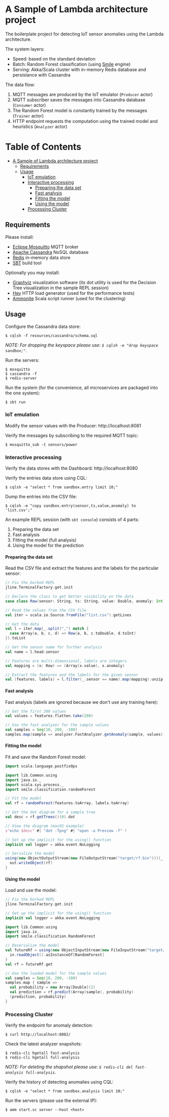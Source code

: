 # A Sample of Lambda architecture project

The boilerplate project for detecting IoT sensor anomalies using the Lambda architecture.

The system layers:

 - Speed: based on the standard deviation
 - Batch: Random Forest classification (using [Smile](https://haifengl.github.io/smile/) engine)
 - Serving: Akka/Scala cluster with in-memory Redis database and persistance with Cassandra

The data flow:

 1. MQTT messages are produced by the IoT emulator (`Producer` actor)
 2. MQTT subscriber saves the messages into Cassandra database (`Consumer` actor)
 3. The Random Forest model is constantly trained by the messages (`Trainer` actor)
 4. HTTP endpoint requests the computation using the trained model and heuristics (`Analyzer` actor)

# Table of Contents

* [A Sample of Lambda architecture project](#a-sample-of-lambda-architecture-project)
  * [Requirements](#requirements)
  * [Usage](#usage)
    * [IoT emulation](#iot-emulation)
    * [Interactive processing](#interactive-processing)
      * [Preparing the data set](#preparing-the-data-set)
      * [Fast analysis](#fast-analysis)
      * [Fitting the model](#fitting-the-model)
      * [Using the model](#using-the-model)
    * [Processing Cluster](#processing-cluster)

## Requirements

Please install:

 - [Eclipse Mosquitto](https://mosquitto.org/) MQTT broker
 - [Apache Cassandra](http://cassandra.apache.org/) NoSQL database
 - [Redis](https://redis.io/) in-memory data store
 - [SBT](http://www.scala-sbt.org/) build tool

Optionally you may install:

 - [Graphviz](http://www.graphviz.org/) visualization software (its dot utility is used for
 the Decision Tree visualization in the sample REPL session)
 - [Hey](https://github.com/rakyll/hey) HTTP load generator (used for the performance tests)
 - [Ammonite](http://ammonite.io/#ScalaScripts) Scala script runner (used for the clustering)

## Usage

Configure the Cassandra data store:

    $ cqlsh -f resources/cassandra/schema.sql

*NOTE: For dropping the keyspace please use: `$ cqlsh -e "drop keyspace sandbox;"`.*

Run the servers:

    $ mosquitto
    $ cassandra -f
    $ redis-server

Run the system (for the convenience, all microservices are packaged into the one system):

    $ sbt run

### IoT emulation

Modify the sensor values with the Producer: http://localhost:8081

Verify the messages by subscribing to the required MQTT topic:

    $ mosquitto_sub -t sensors/power

### Interactive processing

Verify the data stores with the Dashboard: http://localhost:8080

Verify the entries data store using CQL:

    $ cqlsh -e "select * from sandbox.entry limit 10;"

Dump the entries into the CSV file:

    $ cqlsh -e "copy sandbox.entry(sensor,ts,value,anomaly) to 'list.csv';"

An example REPL session (with `sbt console`) consists of 4 parts:

1. Preparing the data set
2. Fast analysis
3. Fitting the model (full analysis)
4. Using the model for the prediction

#### Preparing the data set

Read the CSV file and extract the features and the labels for the particular sensor:

```scala
// Fix the borked REPL
jline.TerminalFactory.get.init

// Declare the class to get better visibility on the data
case class Row(sensor: String, ts: String, value: Double, anomaly: Int)

// Read the values from the CSV file
val iter = scala.io.Source.fromFile("list.csv").getLines

// Get the data
val l = iter.map(_.split(",") match {
  case Array(a, b, c, d) => Row(a, b, c.toDouble, d.toInt)
}).toList

// Get the sensor name for further analysis
val name = l.head.sensor

// Features are multi-dimensional, labels are integers
val mapping = (x: Row) => (Array(x.value), x.anomaly)

// Extract the features and the labels for the given sensor
val (features, labels) = l.filter(_.sensor == name).map(mapping).unzip

```

#### Fast analysis

Fast analysis (labels are ignored because we don't use any training here):

```scala
// Get the first 200 values
val values = features.flatten.take(200)

// Use the fast analyzer for the sample values
val samples = Seq(10, 200, -100)
samples.map(sample => analyzer.FastAnalyzer.getAnomaly(sample, values))

```

#### Fitting the model

Fit and save the Random Forest model:

```scala
import scala.language.postfixOps

import lib.Common.using
import java.io._
import scala.sys.process._
import smile.classification.randomForest

// Fit the model
val rf = randomForest(features.toArray, labels.toArray)

// Get the dot diagram for a sample tree
val desc = rf.getTrees()(0).dot

// View the diagram (macOS example)
s"echo $desc" #| "dot -Tpng" #| "open -a Preview -f" !

// Set up the implicit for the using() function
implicit val logger = akka.event.NoLogging

// Serialize the model
using(new ObjectOutputStream(new FileOutputStream("target/rf.bin")))(_.close) { out =>
  out.writeObject(rf)
}

```

#### Using the model

Load and use the model:

```scala
// Fix the borked REPL
jline.TerminalFactory.get.init

// Set up the implicit for the using() function
implicit val logger = akka.event.NoLogging

import lib.Common.using
import java.io._
import smile.classification.RandomForest

// Deserialize the model
val futureRf = using(new ObjectInputStream(new FileInputStream("target/rf.bin")))(_.close) { in =>
  in.readObject().asInstanceOf[RandomForest]
}
val rf = futureRf.get

// Use the loaded model for the sample values
val samples = Seq(10, 200, -100)
samples.map { sample =>
  val probability = new Array[Double](2)
  val prediction = rf.predict(Array(sample), probability)
  (prediction, probability)
}

```

### Processing Cluster

Verify the endpoint for anomaly detection:

    $ curl http://localhost:8082/

Check the latest analyzer snapshots:

    $ redis-cli hgetall fast-analysis
    $ redis-cli hgetall full-analysis

*NOTE: For deleting the shapshot please use: `$ redis-cli del fast-analysis full-analysis`.*

Verify the history of detecting anomalies using CQL:

    $ cqlsh -e "select * from sandbox.analysis limit 10;"

Run the servers (please use the external IP):

    $ amm start.sc server --host <host>
